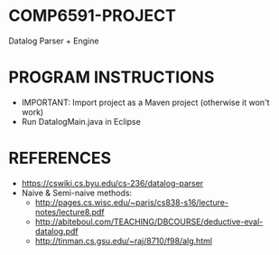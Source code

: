 # COMP6591-PROJECT
Datalog Parser + Engine

# PROGRAM INSTRUCTIONS
- IMPORTANT: Import project as a Maven project (otherwise it won't work)
- Run DatalogMain.java in Eclipse

# REFERENCES
* https://cswiki.cs.byu.edu/cs-236/datalog-parser
* Naive & Semi-naive methods:
   * http://pages.cs.wisc.edu/~paris/cs838-s16/lecture-notes/lecture8.pdf
   * http://abiteboul.com/TEACHING/DBCOURSE/deductive-eval-datalog.pdf
   * http://tinman.cs.gsu.edu/~raj/8710/f98/alg.html
